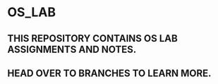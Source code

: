 # OS_LAB


## THIS REPOSITORY CONTAINS OS LAB ASSIGNMENTS AND NOTES.

## HEAD OVER TO BRANCHES TO LEARN MORE.
